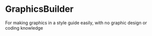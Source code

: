# GraphicsBuilder
For making graphics in a style guide easily, with no graphic design or coding knowledge

